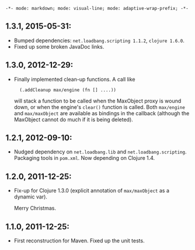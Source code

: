 `-*- mode: markdown; mode: visual-line; mode: adaptive-wrap-prefix; -*-`

## 1.3.1, 2015-05-31:

* Bumped dependencies: `net.loadbang.scripting 1.1.2`, `clojure 1.6.0`.
* Fixed up some broken JavaDoc links.

## 1.3.0, 2012-12-29:

* Finally implemented clean-up functions. A call like

        (.addCleanup max/engine (fn [] ....))

  will stack a function to be called when the MaxObject proxy is wound down, or when the engine's `clear()` function is called. Both `max/engine` and `max/maxObject` are available as bindings in the callback (although the MaxObject cannot do much if it is being deleted).

## 1.2.1, 2012-09-10:

* Nudged dependency on `net.loadbang.lib` and `net.loadbang.scripting`. Packaging tools in `pom.xml`. Now depending on Clojure 1.4.

## 1.2.0, 2011-12-25:

* Fix-up for Clojure 1.3.0 (explicit annotation of `max/maxObject` as a dynamic var).

  Merry Christmas.

## 1.1.0, 2011-12-25:

* First reconstruction for Maven. Fixed up the unit tests.
